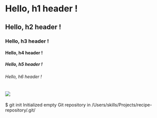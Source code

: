 # Hello, h1  header !
## Hello, h2  header !
### Hello, h3  header !
#### Hello, h4  header !
##### Hello, h5  header !
###### Hello, h6  header !
# ![](https://octodex.github.com/images/yaktocat.png)


$ git init
Initialized empty Git repository in /Users/skills/Projects/recipe-repository/.git/
